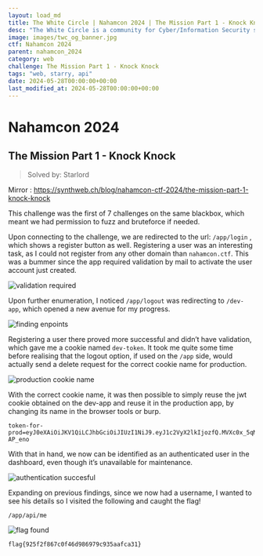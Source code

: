 ```yaml
---
layout: load_md
title: The White Circle | Nahamcon 2024 | The Mission Part 1 - Knock Knock Writeup
desc: "The White Circle is a community for Cyber/Information Security students, enthusiasts and professionals. You can discuss anything related to Security, share your knowledge with others, get help when you need it and proceed further in your journey with amazing people from all over the world."
image: images/twc_og_banner.jpg
ctf: Nahamcon 2024
parent: nahamcon_2024
category: web
challenge: The Mission Part 1 - Knock Knock
tags: "web, starry, api"
date: 2024-05-28T00:00:00+00:00
last_modified_at: 2024-05-28T00:00:00+00:00
---
```


<h1 class="heading card-title white-text">Nahamcon 2024</h1>

## The Mission Part 1 - Knock Knock
> Solved by: Starlord

Mirror : <a href="https://synthweb.ch/blog/nahamcon-ctf-2024/the-mission-part-1-knock-knock">https://synthweb.ch/blog/nahamcon-ctf-2024/the-mission-part-1-knock-knock</a>


This challenge was the first of 7 challenges on the same blackbox, which meant we had permission to fuzz and bruteforce if needed.

Upon connecting to the challenge, we are redirected to the url: `/app/login` , which shows a register button as well. Registering a user was an interesting task, as I could not register from any other domain than `nahamcon.ctf`. This was a bummer since the app required validation by mail to activate the user account just created.


![validation required](https://i.imgur.com/CiCl37a.png)


Upon further enumeration, I noticed `/app/logout` was redirecting to `/dev-app`, which opened a new avenue for my progress. 

![finding enpoints](https://i.imgur.com/48qm0MO.png)


Registering a user there proved more successful and didn’t have validation, which gave me a cookie named `dev-token`. It took me quite some time before realising that the logout option, if used on the `/app` side, would actually send a delete request for the correct cookie name for production.


![production cookie name](https://i.imgur.com/EPaJ6f8.png)


With the correct cookie name, it was then possible to simply reuse the jwt cookie obtained on the dev-app and reuse it in the production app, by changing its name in the browser tools or burp.

```
token-for-prod=eyJ0eXAiOiJKV1QiLCJhbGciOiJIUzI1NiJ9.eyJ1c2VyX2lkIjozfQ.MVXc0x_5qMYMmU3orSxp7HfC1FOB9FXuutII-AP_eno
```

With that in hand, we now can be identified as an authenticated user in the dashboard, even though it’s unavailable for maintenance.

![authentication succesful](https://i.imgur.com/bP1aHY4.png)


Expanding on previous findings, since we now had a username, I wanted to see his details so I visited the following and caught the flag!

```
/app/api/me
```

![flag found](https://i.imgur.com/3KT3Fb1.png)

```
flag{925f2f867c0f46d986979c935aafca31}
```

